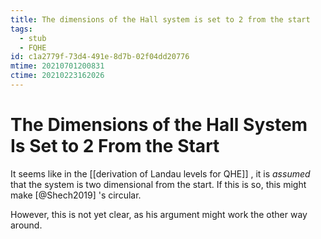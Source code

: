 ```yaml
---
title: The dimensions of the Hall system is set to 2 from the start
tags:
  - stub
  - FQHE
id: c1a2779f-73d4-491e-8d7b-02f04dd20776
mtime: 20210701200831
ctime: 20210223162026
---
```


# The Dimensions of the Hall System Is Set to 2 From the Start

It seems like in the [[derivation of Landau levels for QHE]] , it is _assumed_ that the system is two dimensional from the start. If this is so, this might make [@Shech2019] 's circular.

However, this is not yet clear, as his argument might work the other way around.
